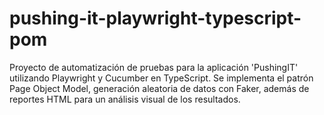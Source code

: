 # pushing-it-playwright-typescript-pom
Proyecto de automatización de pruebas para la aplicación 'PushingIT' utilizando Playwright y Cucumber en TypeScript. Se implementa el patrón Page Object Model, generación aleatoria de datos con Faker, además de reportes HTML para un análisis visual de los resultados.
